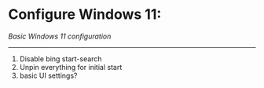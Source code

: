 # Configure Windows 11:  
_Basic Windows 11 configuration_  

---  

1. Disable bing start-search  
2. Unpin everything for initial start  
3. basic UI settings?  

